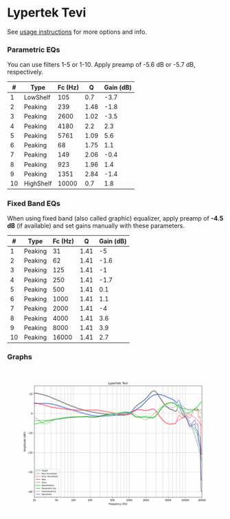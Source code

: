 # Lypertek Tevi
See [usage instructions](https://github.com/jaakkopasanen/AutoEq#usage) for more options and info.

### Parametric EQs
You can use filters 1-5 or 1-10. Apply preamp of -5.6 dB or -5.7 dB, respectively.

|   # | Type      |   Fc (Hz) |    Q |   Gain (dB) |
|-----|-----------|-----------|------|-------------|
|   1 | LowShelf  |       105 | 0.7  |        -3.7 |
|   2 | Peaking   |       239 | 1.48 |        -1.8 |
|   3 | Peaking   |      2600 | 1.02 |        -3.5 |
|   4 | Peaking   |      4180 | 2.2  |         2.3 |
|   5 | Peaking   |      5761 | 1.09 |         5.6 |
|   6 | Peaking   |        68 | 1.75 |         1.1 |
|   7 | Peaking   |       149 | 2.06 |        -0.4 |
|   8 | Peaking   |       923 | 1.96 |         1.4 |
|   9 | Peaking   |      1351 | 2.84 |        -1.4 |
|  10 | HighShelf |     10000 | 0.7  |         1.8 |

### Fixed Band EQs
When using fixed band (also called graphic) equalizer, apply preamp of **-4.5 dB** (if available) and set gains manually with these parameters.

|   # | Type    |   Fc (Hz) |    Q |   Gain (dB) |
|-----|---------|-----------|------|-------------|
|   1 | Peaking |        31 | 1.41 |        -5   |
|   2 | Peaking |        62 | 1.41 |        -1.6 |
|   3 | Peaking |       125 | 1.41 |        -1   |
|   4 | Peaking |       250 | 1.41 |        -1.7 |
|   5 | Peaking |       500 | 1.41 |         0.1 |
|   6 | Peaking |      1000 | 1.41 |         1.1 |
|   7 | Peaking |      2000 | 1.41 |        -4   |
|   8 | Peaking |      4000 | 1.41 |         3.6 |
|   9 | Peaking |      8000 | 1.41 |         3.9 |
|  10 | Peaking |     16000 | 1.41 |         2.7 |

### Graphs
![](./Lypertek%20Tevi.png)
